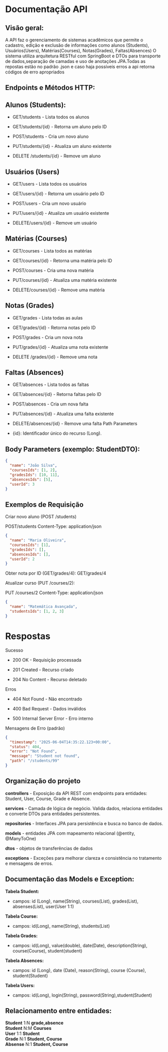 # Documentação API

## Visão geral:  
 
   A API faz o gerenciamento de sistemas acadêmicos que permite o cadastro, edição e exclusão de informações como alunos (Students), Usuários(Users), Matérias(Courses), Notas(Grades), Faltas(Absences)
   O sistema utiliza arquitetura RESTful com SpringBoot e DTOs para transporte de dados,separação de camadas e uso de anotações JPA.Todas as repostas estão no padrão .json e caso haja possíveis erros a api retorna códigos de erro apropriados

   ## Endpoints e Métodos HTTP:

 ## Alunos (Students):

- GET/students - Lista todos os alunos

- GET/students/{id} - Retorna um aluno pelo ID

- POST/students - Cria um novo aluno

- PUT/students/{id} - Atualiza um aluno existente

- DELETE /students/{id} - Remove um aluno

## Usuários (Users)

- GET/users - Lista todos os usuários

- GET/users/{id} - Retorna um usuário pelo ID

- POST/users - Cria um novo usuário

- PUT/users/{id} - Atualiza um usuário existente

- DELETE/users/{id} - Remove um usuário 

## Matérias (Courses)

- GET/courses - Lista todos as matérias

- GET/courses/{id} - Retorna uma matéria pelo ID

- POST/courses - Cria uma nova matéria

- PUT/courses/{id} - Atualiza uma matéria existente

- DELETE/courses/{id} - Remove uma matéria

## Notas (Grades)

- GET/grades - Lista todas as aulas

- GET/grades/{id} - Retorna notas pelo ID

- POST/grades - Cria um nova nota

- PUT/grades/{id} - Atualiza uma nota existente

- DELETE /grades/{id} - Remove uma nota

 ## Faltas (Absences)

- GET/absences - Lista todos as faltas

- GET/absences/{id} - Retorna faltas pelo ID

- POST/absences - Cria um nova falta

- PUT/absences/{id} - Atualiza uma falta existente

- DELETE/absences/{id} - Remove uma falta
Path Parameters

- {id}: Identificador único do recurso (Long).

## Body Parameters (exemplo: StudentDTO):

```json
{
  "name": "João Silva",
  "coursesIds": [1, 2],
  "gradesIds": [10, 11],
  "absencesIds": [5],
  "userId": 3
}
```

## Exemplos de Requisição

Criar novo aluno (POST /students)

POST/students
Content-Type: application/json

``` json
{
  "name": "Maria Oliveira",
  "coursesIds": [1],
  "gradesIds": [],
  "absencesIds": [],
  "userId": 2
}
```

Obter nota por ID (GET/grades/4):
   GET/grades/4

Atualizar curso (PUT /courses/2):

PUT /courses/2
Content-Type: application/json

```json
{
  "name": "Matemática Avançada",
  "studentsIds": [1, 2, 3]
}
```

 # Respostas

 Sucesso

- 200 OK - Requisição processada 

- 201 Created - Recurso criado 

- 204 No Content - Recurso deletado 

Erros

- 404 Not Found - Não encontrado

- 400 Bad Request - Dados inválidos

- 500 Internal Server Error - Erro interno

 Mensagens de Erro (padrão)

```json 
{
  "timestamp": "2025-06-04T14:35:22.123+00:00",
  "status": 404,
  "error": "Not Found",
  "message": "Student not found",
  "path": "/students/99"
} 
 ```

## Organização do projeto

**controllers** - Exposição da API REST com endpoints para entidades: Student, User, Course, Grade e Absence.

**services** - Camada de lógica de negócio. Valida dados, relaciona entidades e converte DTOs para entidades persistentes.

**repositories** - Interfaces JPA para persistência e busca no banco de dados.

**models** - entidades JPA com mapeamento relacional (@entity, @ManyToOne)

**dtos** - objetos de transferências de dados 

**exceptions** - Exceções para melhorar clareza e consistência no tratamento e mensagens de erros.


## Documentação das Models e Exception:

**Tabela Student:**
  - campos: id (Long), name(String), courses(List<Course>), grades(List<grade>), absenses(List<Absence>), user(User 1:1)

**Tabela Course:**
- campos: id(Long), name(String), students(List<Students>)  

**Tabela Grades:**
- campos: id(Long), value(double), date(Date), description(String), course(Course), student(student)

**Tabela Absences:**
- campos: id (Long), date (Date), reason(String), course (Course), student(Student)

**Tabela Users:**
- campos: id(Long), login(String), password(String),student(Student)

## Relacionamento entre entidades:

 **Student**  1:N  **grade,absence** </br>
 **Student**  N:M  **Courses** </br>
 **User**  1:1  **Student** </br>
 **Grade**  N:1  **Student, Course** </br>
 **Absense**  N:1  **Student, Course** </br>

